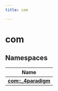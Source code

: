 ```yaml
---
title: com

---
```

# com

## Namespaces

| Name           |
| -------------- |
| **[com::_4paradigm](/hybridse/usage/api/c++/Namespaces/namespacecom_1_1__4paradigm.md)**  |






